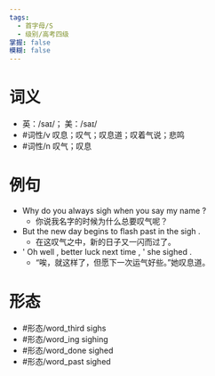 ```yaml
---
tags:
  - 首字母/S
  - 级别/高考四级
掌握: false
模糊: false
---
```

# 词义
- 英：/saɪ/； 美：/saɪ/
- #词性/v  叹息；叹气；叹息道；叹着气说；悲鸣
- #词性/n  叹气；叹息
# 例句
- Why do you always sigh when you say my name ?
	- 你说我名字的时候为什么总要叹气呢？
- But the new day begins to flash past in the sigh .
	- 在这叹气之中，新的日子又一闪而过了。
- ' Oh well , better luck next time , ' she sighed .
	- “唉，就这样了，但愿下一次运气好些。”她叹息道。
# 形态
- #形态/word_third sighs
- #形态/word_ing sighing
- #形态/word_done sighed
- #形态/word_past sighed
